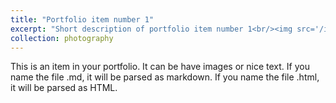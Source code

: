 ```yaml
---
title: "Portfolio item number 1"
excerpt: "Short description of portfolio item number 1<br/><img src='/images/500x300.png'>"
collection: photography
---
```


This is an item in your portfolio. It can be have images or nice text. If you name the file .md, it will be parsed as markdown. If you name the file .html, it will be parsed as HTML. 
